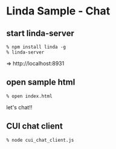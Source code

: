 Linda Sample - Chat
===================

## start linda-server

    % npm install linda -g
    % linda-server

=>  http://localhost:8931


## open sample html

    % open index.html

let's chat!!


## CUI chat client

    % node cui_chat_client.js
